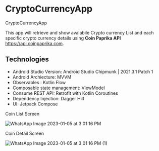 # CryptoCurrencyApp
CryptoCurrencyApp

This app will retrieve and show avalabile Crypto currency List and each specific crypto currency details using __Coin Paprika API__ https://api.coinpaprika.com.

## Technologies

* Android Studio Version: Android Studio Chipmunk | 2021.3.1 Patch 1
* Android Archiecture: MVVM
* Observables : Kotlin Flow
* Composable state management: ViewModel
* Consume REST API: Retrofit with Kotlin Coroutines
* Dependency Injection: Dagger Hilt
* UI: Jetpack Compose

Coin List Screen

![WhatsApp Image 2023-01-05 at 3 01 16 PM](https://user-images.githubusercontent.com/11756630/210747593-291dabe0-3b10-48c9-a0da-ccafd9328e09.jpeg)

Coin Detail Screen

![WhatsApp Image 2023-01-05 at 3 01 16 PM (1)](https://user-images.githubusercontent.com/11756630/210747684-85819d36-a936-4c38-9b92-78741f974960.jpeg)
